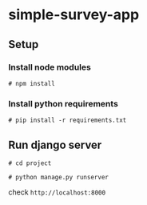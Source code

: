 # simple-survey-app

## Setup

### Install node modules

```# npm install```

### Install python requirements

```# pip install -r requirements.txt```

## Run django server

```# cd project```

```# python manage.py runserver```

check `http://localhost:8000`
